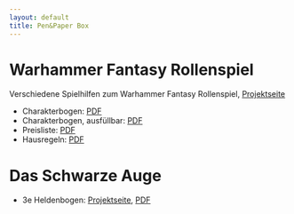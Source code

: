 ```yaml
---
layout: default
title: Pen&Paper Box
---
```


# Warhammer Fantasy Rollenspiel

Verschiedene Spielhilfen zum Warhammer Fantasy Rollenspiel, [Projektseite](https://github.com/TheHergi/WFRSP-Spielhilfen)

- Charakterbogen: [PDF](https://github.com/TheHergi/WFRSP-Spielhilfen/raw/main/Charakterbogen/Charakterbogen_print.pdf)
- Charakterbogen, ausfüllbar: [PDF](https://github.com/TheHergi/WFRSP-Spielhilfen/raw/main/Charakterbogen/Charakterbogen.pdf)
- Preisliste: [PDF](https://github.com/TheHergi/WFRSP-Spielhilfen/raw/main/Preisliste/preisliste.pdf)
- Hausregeln: [PDF](https://github.com/TheHergi/WFRSP-Spielhilfen/raw/main/Regeln/regeln.pdf)

# Das Schwarze Auge

- 3e Heldenbogen: [Projektseite](https://github.com/TheHergi/DSA3-Heldenbogen), [PDF](https://github.com/TheHergi/DSA3-Heldenbogen/raw/master/DSA3_Heldenbogen.pdf)

